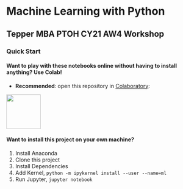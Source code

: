 
# Machine Learning with Python

## Tepper MBA PTOH CY21 AW4 Workshop


### Quick Start

#### Want to play with these notebooks online without having to install anything? Use Colab!

* **Recommended**: open this repository in [Colaboratory](https://colab.research.google.com/github/carriegardner428/ML-with-Python-Tepper-CY21-AW4/blob/main/):

<a href="https://colab.research.google.com/github/carriegardner428/ML-with-Python-Tepper-CY21-AW4/blob/main/"><img src="https://colab.research.google.com/img/colab_favicon.ico" width="90" /></a>


#### Want to install this project on your own machine?
1. Install Anaconda
2. Clone this project
3. Install Dependencies
4. Add Kernel, `python -m ipykernel install --user --name=ml`
5. Run Jupyter, `jupyter notebook`

